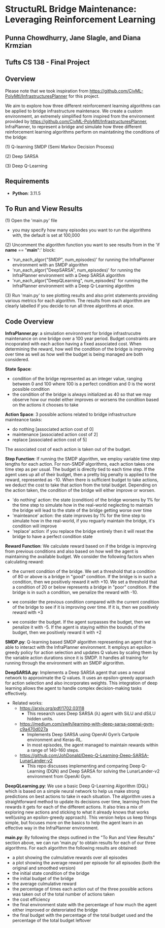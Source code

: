 # StructuRL Bridge Maintenance: Leveraging Reinforcement Learning 
## Punna Chowdhurry, Jane Slagle, and Diana Krmzian
## Tufts CS 138 - Final Project

## Overview

Please note that we took inspiration from https://github.com/CivML-PolyMtl/InfrastructuresPlanner for this project.

We aim to explore how three different reinforcement learning algorithms can be applied to bridge infrastructure maintenace. We create a custom environmemt, an extremely simplified form inspired from the environment provided by https://github.com/CivML-PolyMtl/InfrastructuresPlanner, InfraPlanner, to represent a bridge and simulate how three different reinforcement learning algorithms perform on maintatining the conditions of the bridge:

(1) Q-learning SMDP (Semi Markov Decision Process)

(2) Deep SARSA

(3) Deep Q-Learning

## Requirements
- **Python**: 3.11.5

## To Run and View Results

(1) Open the 'main.py' file
- you may specify how many episodes you want to run the algorithms with, the default is set at 100,000
  
(2) Uncomment the algorithm function you want to see results from in the 'if __name__ == "__main__":' block:
- 'run_each_algor("SMDP", num_episodes)' for running the InfraPlanner environment with an SMDP algorithm
- 'run_each_algor("DeepSARSA", num_episodes)' for running the InfraPlanner environment with a Deep SARSA algorithm
- 'run_each_algor("DeepQLearning", num_episodes)' for running the InfraPlanner environment with a Deep Q-Learning algorithm

(3) Run 'main.py' to see plotting results and also print statements providing various metrics for each algorithm. The results from each algorithm are clearly labelled if you decide to run all three algorithms at once.

## Code Overview

**InfraPlanner.py**:
a simulation environment for bridge infrastrucutre maintenance on one bridge over a 100 year period. Budget constraints are incoporated with each action having a fixed associated cost. When determining the reward, how well the condition of the bridge is improving over time as well as how well the budget is being managed are both considered.

 **State Space**:
 - condition of the bridge represented as an integer value, ranging between 0 and 100 where 100 is a perfect condition and 0 is the worst possible condition
 - the condition of the bridge is always initialized as 40 so that we may observe how our model either improves or worsens the condition based on the actions it chooses to take

**Action Space**: 
3 possible actions related to bridge infrastructure mainteance tasks:
- do nothing [associated action cost of 0]
- maintenance [associated action cost of 2]
- replace [associated action cost of 5]
  
The associated cost of each action is taken out of the budget.

**Step Function**:
If running the SMDP algorithm, we employ variable time step lengths for each action. For non-SMDP algorithms, each action takes one time step as per usual.
The budget is directly tied to each time step. If the agent uses up all of their budget, then a pretty big penalty is applied to the reward, represented as -10.
When there is sufficient budget to take actions, we deduct the cost to take that action from the total budget. Depending on the action taken, the condition of the bridge will either improve or worsen.

- 'do nothing' action: the state (condition) of the bridge worsens by 1% for the time step to simulate how in the real-world neglecting to maintain the bridge will lead to the state of the bridge getting worse over time 
- 'mainteance' action: the state improves by 1% for the time step to simulate how in the real-world, if you reguarly maintain the bridge, it's condition will improve
- 'replace' action: if you replace the bridge entirely then it will reset the bridge to have a perfect condition state

**Reward Function**:
We calculate reward based on if the bridge is improving from previous conditions and also based on how well the agent is maintaining the available budget.
We consider the following factors when calculating reward:

- the current condition of the bridge. We set a threshold that a condition of 80 or above is a bridge in "good" condition. If the bridge is in such a condition, then we positively reward it with +10. We set a threshold that a condition of 20 or below represents a bridge in "poor" condition. If the bridge is in such a condition, we penalize the reward with -10.

- we consider the previous condition compared with the current condition of the bridge to see if it is improving over time. If it is, then we positively reward with +3

- we consider the budget. If the agent surpasses the budget, then we penalize it with -5. If the agent is staying within the bounds of the budget, then we positively reward it with +2
    
**SMDP.py**:
Q-learning based SMDP algorithm representing an agent that is able to interact with the InfraPlanner environment.
It employs an epsilon-greedy policy for action selection and updates Q values by scaling them by the variable action durations since it is SMDP. It handles all training for running through the environment with an SMDP algrorithm.

**DeepSARSA.py**:
Implements a Deep SARSA agent that uses a neural network to approximate the Q values. It uses an epsilon-greedy approach for action selection and also incorporates weights. This integration of deep learning allows the agent to handle complex decision-making tasks effectively.
- Related works: 
    - https://arxiv.org/pdf/1702.03118 
        - This research uses Deep SARSA (λ) agent with SiLU and dSiLU hidden units.
    - https://medium.com/swlh/learning-with-deep-sarsa-openai-gym-c9a470d027a 
        - Implements Deep SARSA using OpenAI Gym’s Cartpole environment and Keras-RL. 
        - In most episodes, the agent managed to maintain rewards within a range of 140–160 steps. 
    - https://github.com/JohDonald/Deep-Q-Learning-Deep-SARSA-LunarLander-v2 
        - This repo discusses implementing and comparing Deep Q-Learning (DQN) and Deep SARSA for solving the LunarLander-v2 environment from OpenAI Gym.

**DeepQLearning.py**:
We use a basic Deep Q-Learning Algorithm (DQL) which is based on a simple neural network to help us make strong predictions on best actions to take in each situation. The algorithm uses a straightforward method to update its decisions over time, learning from the rewards it gets for each of the different actions. It also tries a mix of exploring new actions and sticking to what it already knows that works well(using an epsilon-greedy approach). This version helps us keep things simple, but focuses more on the basics to help the agent learn in an effective way in the InfraPlanner environment.

**main.py**:
By following the steps outlined in the "To Run and View Results" section above, we can run 'main.py' to obtain results for each of our three algorithms. For each algorithm the following results are obtained:

- a plot showing the culmulative rewards over all episodes
- a plot showing the average reward per episode for all episodes (both the original and smoothed version)
- the initial state condition of the bridge
- the initial budget of the bridge
- the average culmulative reward
- the percentage of times each action out of the three possible actions was taken out of the total number of actions taken
- the cost efficiency
- the final environment state with the percentage of how much the agent either improved or deteroriated the bridge
- the final budget with the percentage of the total budget used and the percentage of the total budget leftover

